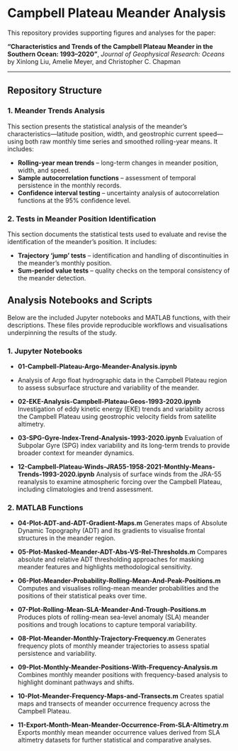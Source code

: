 # Campbell Plateau Meander Analysis  

This repository provides supporting figures and analyses for the paper:  

**“Characteristics and Trends of the Campbell Plateau Meander in the Southern Ocean: 1993–2020”**, *Journal of Geophysical Research: Oceans*  
by Xinlong Liu, Amelie Meyer, and Christopher C. Chapman

---

## Repository Structure  

### 1. Meander Trends Analysis  
This section presents the statistical analysis of the meander’s characteristics—latitude position, width, and geostrophic current speed—using both raw monthly time series and smoothed rolling-year means. It includes:  
- **Rolling-year mean trends** – long-term changes in meander position, width, and speed.  
- **Sample autocorrelation functions** – assessment of temporal persistence in the monthly records.  
- **Confidence interval testing** – uncertainty analysis of autocorrelation functions at the 95% confidence level.  

### 2. Tests in Meander Position Identification  
This section documents the statistical tests used to evaluate and revise the identification of the meander’s position. It includes:
- **Trajectory ‘jump’ tests** – identification and handling of discontinuities in the meander’s monthly position.
- **Sum-period value tests** – quality checks on the temporal consistency of the meander detection.


## Analysis Notebooks and Scripts
Below are the included Jupyter notebooks and MATLAB functions, with their descriptions. These files provide reproducible workflows and visualisations underpinning the results of the study.

### 1. Jupyter Notebooks
- **01-Campbell-Plateau-Argo-Meander-Analysis.ipynb**
-   Analysis of Argo float hydrographic data in the Campbell Plateau region to assess subsurface structure and variability of the meander.

- **02-EKE-Analysis-Campbell-Plateau-Geos-1993-2020.ipynb**
Investigation of eddy kinetic energy (EKE) trends and variability across the Campbell Plateau using geostrophic velocity fields from satellite altimetry.

- **03-SPG-Gyre-Index-Trend-Analysis-1993-2020.ipynb**
Evaluation of Subpolar Gyre (SPG) index variability and its long-term trends to provide broader context for meander dynamics.

- **12-Campbell-Plateau-Winds-JRA55-1958-2021-Monthly-Means-Trends-1993-2020.ipynb**
Analysis of surface winds from the JRA-55 reanalysis to examine atmospheric forcing over the Campbell Plateau, including climatologies and trend assessment.

### 2. MATLAB Functions
- **04-Plot-ADT-and-ADT-Gradient-Maps.m**
Generates maps of Absolute Dynamic Topography (ADT) and its gradients to visualise frontal structures in the meander region.

- **05-Plot-Masked-Meander-ADT-Abs-VS-Rel-Thresholds.m**
Compares absolute and relative ADT thresholding approaches for masking meander features and highlights methodological sensitivity.

- **06-Plot-Meander-Probability-Rolling-Mean-And-Peak-Positions.m**
Computes and visualises rolling-mean meander probabilities and the positions of their statistical peaks over time.

- **07-Plot-Rolling-Mean-SLA-Meander-And-Trough-Positions.m**
Produces plots of rolling-mean sea-level anomaly (SLA) meander positions and trough locations to capture temporal variability.

- **08-Plot-Meander-Monthly-Trajectory-Frequency.m**
Generates frequency plots of monthly meander trajectories to assess spatial persistence and variability.

- **09-Plot-Monthly-Meander-Positions-With-Frequency-Analysis.m**
Combines monthly meander positions with frequency-based analysis to highlight dominant pathways and shifts.

- **10-Plot-Meander-Frequency-Maps-and-Transects.m**
Creates spatial maps and transects of meander occurrence frequency across the Campbell Plateau.

- **11-Export-Month-Mean-Meander-Occurrence-From-SLA-Altimetry.m**
Exports monthly mean meander occurrence values derived from SLA altimetry datasets for further statistical and comparative analyses.
